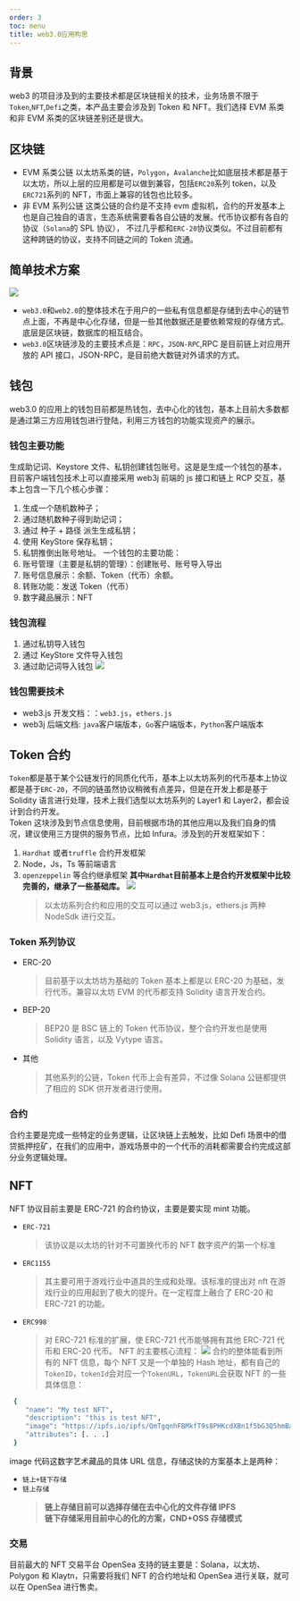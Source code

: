 ```yaml
---
order: 3
toc: menu
title: web3.0应用构思
---
```


<!-- 其他 Markdown 内容 -->

## 背景

web3 的项目涉及到的主要技术都是区块链相关的技术，业务场景不限于`Token`,`NFT`,`Defi`之类，本产品主要会涉及到 Token 和 NFT。我们选择 EVM 系类和非 EVM 系类的区块链差别还是很大。

## 区块链

- EVM 系类公链
  以太坊系类的链，`Polygon`，`Avalanche`比如底层技术都是基于以太坊，所以上层的应用都是可以做到兼容，包括`ERC20`系列 token，以及`ERC721`系列的 NFT，市面上兼容的钱包也比较多。
- 非 EVM 系列公链
  这类公链的合约是不支持 evm 虚拟机，合约的开发基本上也是自己独自的语言，生态系统需要看各自公链的发展。代币协议都有各自的协议（`Solana`的 SPL 协议）， 不过几乎都和`ERC-20`协议类似。不过目前都有这种跨链的协议，支持不同链之间的 Token 流通。

## 简单技术方案

![](../../public/web.png)

- `web3.0`和`web2.0`的整体技术在于用户的一些私有信息都是存储到去中心的链节点上面，不再是中心化存储，但是一些其他数据还是要依赖常规的存储方式。底层是区块链，数据库的相互结合。
- `web3.0`区块链涉及的主要技术点是：`RPC`，`JSON-RPC`,RPC 是目前链上对应用开放的 API 接口，JSON-RPC，是目前绝大数链对外请求的方式。

## 钱包

web3.0 的应用上的钱包目前都是热钱包，去中心化的钱包，基本上目前大多数都是通过第三方应用钱包进行登陆，利用三方钱包的功能实现资产的展示。

### 钱包主要功能

生成助记词、Keystore 文件、私钥创建钱包账号。这是是生成一个钱包的基本，目前客户端钱包技术上可以直接采用 web3j 前端的 js 接口和链上 RCP 交互，基本上包含一下几个核心步骤：

1. 生成一个随机数种子；
2. 通过随机数种子得到助记词；
3. 通过 种子 + 路径 派生生成私钥；
4. 使用 KeyStore 保存私钥；
5. 私钥推倒出账号地址。
   一个钱包的主要功能：
6. 账号管理（主要是私钥的管理）：创建账号、账号导入导出
7. 账号信息展示：余额、Token（代币）余额。
8. 转账功能：发送 Token（代币）
9. 数字藏品展示：NFT

### 钱包流程

1. 通过私钥导入钱包
2. 通过 KeyStore 文件导入钱包
3. 通过助记词导入钱包
   ![](../../public/wallet.png)

### 钱包需要技术

- web3.js 开发文档：：`web3.js`，`ethers.js`
- web3j 后端文档: `java`客户端版本，`Go`客户端版本，`Python`客户端版本

## Token 合约

`Token`都是基于某个公链发行的同质化代币，基本上以太坊系列的代币基本上协议都是基于`ERC-20`，不同的链虽然协议稍微有点差异，但是在开发上都是基于 Solidity 语言进行处理，技术上我们选型以太坊系列的 Layer1 和 Layer2，都会设计到合约开发。</br>
Token 这块涉及到节点信息使用，目前根据市场的其他应用以及我们自身的情况，建议使用三方提供的服务节点，比如 Infura。涉及到的开发框架如下：

1. `Hardhat` 或者`truffle` 合约开发框架
2. Node，Js，Ts 等前端语言
3. `openzeppelin` 等合约继承框架
   **其中`Hardhat`目前基本上是合约开发框架中比较完善的，继承了一些基础库。**
   ![](../../public/hardhat.png)
   > 以太坊系列合约和应用的交互可以通过 web3.js，ethers.js 两种 NodeSdk 进行交互。

### Token 系列协议

- ERC-20<br>
  > 目前基于以太坊坊为基础的 Token 基本上都是以 ERC-20 为基础，发行代币。兼容以太坊 EVM 的代币都支持 Solidity 语言开发合约。
- BEP-20<br>
  > BEP20 是 BSC 链上的 Token 代币协议，整个合约开发也是使用 Solidity 语言，以及 Vytype 语言。
- 其他<br>
  > 其他系列的公链，Token 代币上会有差异，不过像 Solana 公链都提供了相应的 SDK 供开发者进行使用。

### 合约

合约主要是完成一些特定的业务逻辑，让区块链上去触发，比如 Defi 场景中的借贷抵押挖矿，在我们的应用中，游戏场景中的一个代币的消耗都需要合约完成这部分业务逻辑处理。

## NFT

NFT 协议目前主要是 ERC-721 的合约协议，主要是要实现 mint 功能。

- `ERC-721`</br>
  > 该协议是以太坊的针对不可置换代币的 NFT 数字资产的第一个标准
- `ERC1155`</br>
  > 其主要可用于游戏行业中道具的生成和处理。该标准的提出对 nft 在游戏行业的应用起到了极大的提升。在一定程度上融合了 ERC-20 和 ERC-721 的功能。
- `ERC998`</br>
  > 对 ERC-721 标准的扩展，使 ERC-721 代币能够拥有其他 ERC-721 代币和 ERC-20 代币。
  > NFT 的主要核心流程：
  > ![](../../public/nft.png)
  > 合约的整体能看到所有的 NFT 信息，每个 NFT 又是一个单独的 Hash 地址，都有自己的`TokenID`，`tokenId`会对应一个`TokenURL`，`TokenURL`会获取 NFT 的一些具体信息：

```bash
 {
    "name": "My test NFT",
    "description": "this is test NFT",
    "image": "https://ipfs.io/ipfs/QmTgqnhFBMkfT9s8PHKcdXBn1f5bG3Q5hmBaR4U6hoTvb1?filename=Chainlink_Elf.png",
    "attributes": [. . .]
 }
```

image 代码这数字艺术藏品的具体 URL 信息，存储这快的方案基本上是两种：

- `链上+链下存储`
- `链上存储`
  > **链上存储目前可以选择存储在去中心化的文件存储 IPFS** </br>
  > **链下存储采用目前中心的化的方案，CND+OSS 存储模式**

### 交易

目前最大的 NFT 交易平台 OpenSea 支持的链主要是：Solana，以太坊、Polygon 和 Klaytn，只需要将我们 NFT 的合约地址和 OpenSea 进行关联，就可以在 OpenSea 进行售卖。
